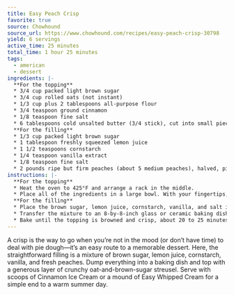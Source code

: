 ```yaml
---
title: Easy Peach Crisp
favorite: true
source: Chowhound
source_url: https://www.chowhound.com/recipes/easy-peach-crisp-30798
yield: 6 servings
active_time: 25 minutes
total_time: 1 hour 25 minutes
tags: 
  - american
  - dessert
ingredients: |-
  **For the topping**
  * 3/4 cup packed light brown sugar 
  * 3/4 cup rolled oats (not instant) 
  * 1/3 cup plus 2 tablespoons all-purpose flour 
  * 3/4 teaspoon ground cinnamon 
  * 1/8 teaspoon fine salt 
  * 6 tablespoons cold unsalted butter (3/4 stick), cut into small pieces
  **For the filling**
  * 1/3 cup packed light brown sugar 
  * 1 tablespoon freshly squeezed lemon juice 
  * 1 1/2 teaspoons cornstarch 
  * 1/4 teaspoon vanilla extract 
  * 1/8 teaspoon fine salt 
  * 2 pounds ripe but firm peaches (about 5 medium peaches), halved, pitted, and cut into 1/2-inch-thick slices 
instructions: |-
  **For the topping**
  * Heat the oven to 425°F and arrange a rack in the middle. 
  * Place all of the ingredients in a large bowl. With your fingertips, blend the butter pieces into the dry ingredients until large clumps form and the flour and butter are completely incorporated, about 3 minutes. Crumble the clumps into small pieces the size of kidney beans, then refrigerate the streusel while you make the filling for the pie.
  **For the filling**
  * Place the brown sugar, lemon juice, cornstarch, vanilla, and salt in a large bowl and whisk to combine. Add the peaches and stir until evenly coated. 
  * Transfer the mixture to an 8-by-8-inch glass or ceramic baking dish and arrange it in an even layer. Sprinkle the reserved topping evenly over the peaches. 
  * Bake until the topping is browned and crisp, about 20 to 25 minutes. Place the dish on a wire rack to cool for at least 30 minutes before serving. 
---
```

A crisp is the way to go when you’re not in the mood (or don’t have time) to deal with pie dough—it’s an easy route to a memorable dessert. Here, the straightforward filling is a mixture of brown sugar, lemon juice, cornstarch, vanilla, and fresh peaches. Dump everything into a baking dish and top with a generous layer of crunchy oat-and-brown-sugar streusel. Serve with scoops of Cinnamon Ice Cream or a mound of Easy Whipped Cream for a simple end to a warm summer day.